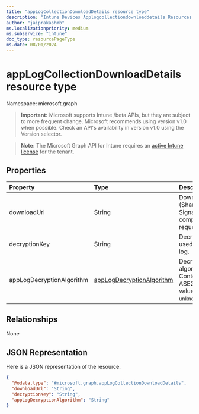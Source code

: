 ```yaml
---
title: "appLogCollectionDownloadDetails resource type"
description: "Intune Devices Applogcollectiondownloaddetails Resources ."
author: "jaiprakashmb"
ms.localizationpriority: medium
ms.subservice: "intune"
doc_type: resourcePageType
ms.date: 08/01/2024
---
```


# appLogCollectionDownloadDetails resource type

Namespace: microsoft.graph

> **Important:** Microsoft supports Intune /beta APIs, but they are subject to more frequent change. Microsoft recommends using version v1.0 when possible. Check an API's availability in version v1.0 using the Version selector.

> **Note:** The Microsoft Graph API for Intune requires an [active Intune license](https://go.microsoft.com/fwlink/?linkid=839381) for the tenant.



## Properties
|Property|Type|Description|
|:---|:---|:---|
|downloadUrl|String|Download SAS (Shared Access Signature) Url for completed app log request.|
|decryptionKey|String|Decryption key that used to decrypt the log.|
|appLogDecryptionAlgorithm|[appLogDecryptionAlgorithm](../resources/intune-devices-applogdecryptionalgorithm.md)|Decryption algorithm for Content. Default is ASE256. Possible values are: `aes256`, `unknownFutureValue`.|

## Relationships
None

## JSON Representation
Here is a JSON representation of the resource.
<!-- {
  "blockType": "resource",
  "@odata.type": "microsoft.graph.appLogCollectionDownloadDetails"
}
-->
``` json
{
  "@odata.type": "#microsoft.graph.appLogCollectionDownloadDetails",
  "downloadUrl": "String",
  "decryptionKey": "String",
  "appLogDecryptionAlgorithm": "String"
}
```